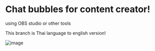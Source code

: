 # Chat bubbles for content creator!
using OBS studio or other tools

This branch is Thai language to english version!

![image](https://github.com/user-attachments/assets/84d76389-c928-4851-b270-a064bd4091a3)

